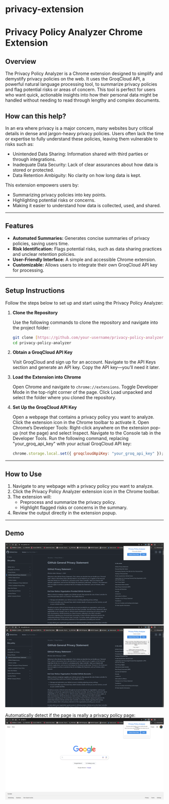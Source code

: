 ﻿# privacy-extension

# Privacy Policy Analyzer Chrome Extension

## Overview

The Privacy Policy Analyzer is a Chrome extension designed to simplify and demystify privacy policies on the web. It uses the GroqCloud API, a powerful natural language processing tool, to summarize privacy policies and flag potential risks or areas of concern. This tool is perfect for users who want quick, actionable insights into how their personal data might be handled without needing to read through lengthy and complex documents.

## How can this help?

In an era where privacy is a major concern, many websites bury critical details in dense and jargon-heavy privacy policies. Users often lack the time or expertise to fully understand these policies, leaving them vulnerable to risks such as:

* Unintended Data Sharing: Information shared with third parties or through integrations.
* Inadequate Data Security: Lack of clear assurances about how data is stored or protected.
* Data Retention Ambiguity: No clarity on how long data is kept.

This extension empowers users by:

* Summarizing privacy policies into key points.
* Highlighting potential risks or concerns.
* Making it easier to understand how data is collected, used, and shared.

---

## Features

* **Automated Summaries:** Generates concise summaries of privacy policies, saving users time.
* **Risk Identification:** Flags potential risks, such as data sharing practices and unclear retention policies.
* **User-Friendly Interface:** A simple and accessible Chrome extension.
* **Customizable:** Allows users to integrate their own GroqCloud API key for processing.

---

## Setup Instructions

Follow the steps below to set up and start using the Privacy Policy Analyzer:

1. **Clone the Repository**

   Use the following commands to clone the repository and navigate into the project folder:

   ```bash
   git clone [https://github.com/your-username/privacy-policy-analyzer.git](https://github.com/your-username/privacy-policy-analyzer.git)
   cd privacy-policy-analyzer
   ```

2. **Obtain a GroqCloud API Key**

   Visit GroqCloud and sign up for an account.
   Navigate to the API Keys section and generate an API key.
   Copy the API key—you’ll need it later.

3. **Load the Extension into Chrome**

   Open Chrome and navigate to `chrome://extensions`.
   Toggle Developer Mode in the top-right corner of the page.
   Click Load unpacked and select the folder where you cloned the repository.

4. **Set Up the GroqCloud API Key**

   Open a webpage that contains a privacy policy you want to analyze.
   Click the extension icon in the Chrome toolbar to activate it.
   Open Chrome’s Developer Tools:
      Right-click anywhere on the extension pop-up (not the page) and select Inspect.
      Navigate to the Console tab in the Developer Tools.
   Run the following command, replacing "your_groq_api_key" with your actual GroqCloud API key:

   ```javascript
   chrome.storage.local.set({ groqcloudApiKey: "your_groq_api_key" });
   ```
---

## How to Use
1. Navigate to any webpage with a privacy policy you want to analyze.
2. Click the Privacy Policy Analyzer extension icon in the Chrome toolbar.
3. The extension will:
   - Preprocess and summarize the privacy policy.
   - Highlight flagged risks or concerns in the summary.
4. Review the output directly in the extension popup.

---

## Demo
![alt text](image.png)
![alt text](image-1.png)

Automatically detect if the page is really a privacy policy page:
![alt text](image-2.png)
